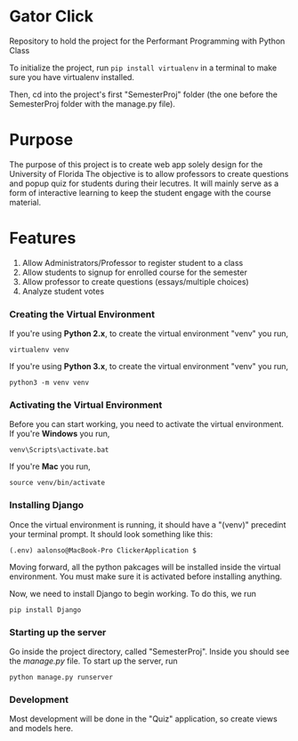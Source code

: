 # Gator Click
Repository to hold the project for the Performant Programming with Python Class

To initialize the project, run `pip install virtualenv` in a terminal to make sure you have virtualenv installed. 

Then, cd into the project's first "SemesterProj" folder (the one before the SemesterProj folder with the manage.py file).

# Purpose 
The purpose of this project is to create web app solely design for the University of Florida
The objective is to allow professors to create questions and popup quiz for students during their
lecutres. It will mainly serve as a form of interactive learning to keep the student engage with 
the course material.

# Features
1) Allow Administrators/Professor to register student to a class
2) Allow students to signup for enrolled course for the semester
3) Allow professor to create questions (essays/multiple choices)
4) Analyze student votes

### Creating the Virtual Environment
If you're using **Python 2.x**, to create the virtual environment "venv" you run, 
```
virtualenv venv
```

If you're using **Python 3.x**, to create the virtual environment "venv" you run,
```
python3 -m venv venv
```

### Activating the Virtual Environment
Before you can start working, you need to activate the virtual environment. <br>
If you're **Windows** you run,
```
venv\Scripts\activate.bat
```

If you're **Mac** you run,
```
source venv/bin/activate
```

### Installing Django
Once the virtual environment is running, it should have a "(venv)" precedint your terminal prompt. It should look something like this:
```
(.env) aalonso@MacBook-Pro ClickerApplication $
```
Moving forward, all the python pakcages will be installed inside the virtual environment. You must make sure it is activated before installing anything.

Now, we need to install Django to begin working. To do this, we run
```
pip install Django
```

### Starting up the server
Go inside the project directory, called "SemesterProj". Inside you should see the *manage.py* file. 
To start up the server, run
```
python manage.py runserver
```

### Development
Most development will be done in the "Quiz" application, so create views and models here. 
